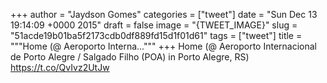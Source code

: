 
+++
author = "Jaydson Gomes"
categories = ["tweet"]
date = "Sun Dec 13 19:14:09 +0000 2015"
draft = false
image = "{TWEET_IMAGE}"
slug = "51acde19b01ba5f2173cdb0df889fd15d1f01d61"
tags = ["tweet"]
title = """Home (@ Aeroporto Interna..."""
+++
Home (@ Aeroporto Internacional de Porto Alegre / Salgado Filho (POA) in Porto Alegre, RS) https://t.co/QvIvz2UtJw
